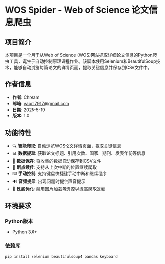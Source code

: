 # WOS Spider - Web of Science 论文信息爬虫

## 项目简介

本项目是一个用于从Web of Science (WOS)网站抓取详细论文信息的Python爬虫工具，诞生于自动控制原理课程作业。该脚本使用Selenium和BeautifulSoup技术，能够自动浏览每篇论文的详情页面，提取关键信息并保存到CSV文件中。

## 作者信息

- **作者**: Chream
- **邮箱**: yaom7917@gmail.com
- **日期**: 2025-5-19
- **版本**: 1.0

## 功能特性

- 🔍 **智能爬取**: 自动浏览WOS论文详情页面，提取关键信息
- 📊 **数据提取**: 获取论文标题、引用次数、国家、期刊、发表年份等信息
- 💾 **数据保存**: 将收集的数据自动保存到CSV文件
- 🔄 **断点续传**: 支持从上次中断的位置继续爬取
- ⌨️ **手动控制**: 支持键盘快捷键手动中断和继续程序
- 🔊 **音频提示**: 出现问题时提供声音提示
- 🚀 **性能优化**: 禁用图片加载等资源以提高爬取速度

## 环境要求

### Python版本
- Python 3.6+

### 依赖库
```bash
pip install selenium beautifulsoup4 pandas keyboard